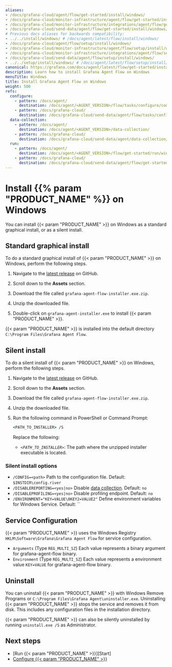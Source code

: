 ```yaml
---
aliases:
- /docs/grafana-cloud/agent/flow/get-started/install/windows/
- /docs/grafana-cloud/monitor-infrastructure/agent/flow/get-started/install/windows/
- /docs/grafana-cloud/monitor-infrastructure/integrations/agent/flow/get-started/install/windows/
- /docs/grafana-cloud/send-data/agent/flow/get-started/install/windows/
# Previous docs aliases for backwards compatibility:
- ../../install/windows/ # /docs/agent/latest/flow/install/windows/
- /docs/grafana-cloud/agent/flow/setup/install/windows/
- /docs/grafana-cloud/monitor-infrastructure/agent/flow/setup/install/windows/
- /docs/grafana-cloud/monitor-infrastructure/integrations/agent/flow/setup/install/windows/
- /docs/grafana-cloud/send-data/agent/flow/setup/install/windows/
- ../../setup/install/windows/ # /docs/agent/latest/flow/setup/install/windows/
canonical: https://grafana.com/docs/agent/latest/flow/get-started/install/windows/
description: Learn how to install Grafana Agent Flow on Windows
menuTitle: Windows
title: Install Grafana Agent Flow on Windows
weight: 500
refs:
  configure:
    - pattern: /docs/agent/
      destination: /docs/agent/<AGENT_VERSION>/flow/tasks/configure/configure-windows/
    - pattern: /docs/grafana-cloud/
      destination: /docs/grafana-cloud/send-data/agent/flow/tasks/configure/configure-windows/
  data-collection:
    - pattern: /docs/agent/
      destination: /docs/agent/<AGENT_VERSION>/data-collection/
    - pattern: /docs/grafana-cloud/
      destination: /docs/grafana-cloud/send-data/agent/data-collection/
  run:
    - pattern: /docs/agent/
      destination: /docs/agent/<AGENT_VERSION>/flow/get-started/run/windows/
    - pattern: /docs/grafana-cloud/
      destination: /docs/grafana-cloud/send-data/agent/flow/get-started/run/windows/
---
```


# Install {{% param "PRODUCT_NAME" %}} on Windows

You can install {{< param "PRODUCT_NAME" >}} on Windows as a standard graphical install, or as a silent install.

## Standard graphical install

To do a standard graphical install of {{< param "PRODUCT_NAME" >}} on Windows, perform the following steps.

1. Navigate to the [latest release][latest] on GitHub.

1. Scroll down to the **Assets** section.

1. Download the file called `grafana-agent-flow-installer.exe.zip`.

1. Unzip the downloaded file.

1. Double-click on `grafana-agent-installer.exe` to install {{< param "PRODUCT_NAME" >}}.

{{< param "PRODUCT_NAME" >}} is installed into the default directory `C:\Program Files\Grafana Agent Flow`.

## Silent install

To do a silent install of {{< param "PRODUCT_NAME" >}} on Windows, perform the following steps.

1. Navigate to the [latest release][latest] on GitHub.

1. Scroll down to the **Assets** section.

1. Download the file called `grafana-agent-flow-installer.exe.zip`.

1. Unzip the downloaded file.

1. Run the following command in PowerShell or Command Prompt:

   ```cmd
   <PATH_TO_INSTALLER> /S
   ```

   Replace the following:

   - _`<PATH_TO_INSTALLER>`_: The path where the unzipped installer executable is located.

### Silent install options

* `/CONFIG=<path>` Path to the configuration file. Default: `$INSTDIR\config.river`
* `/DISABLEREPORTING=<yes|no>` Disable [data collection](ref:data-collection). Default: `no`
* `/DISABLEPROFILING=<yes|no>` Disable profiling endpoint. Default: `no`
* `/ENVIRONMENT="KEY=VALUE\0KEY2=VALUE2"` Define environment variables for Windows Service. Default: ``

## Service Configuration

{{< param "PRODUCT_NAME" >}} uses the Windows Registry `HKLM\Software\Grafana\Grafana Agent Flow` for service configuration.

* `Arguments` (Type `REG_MULTI_SZ`) Each value represents a binary argument for grafana-agent-flow binary.
* `Environment` (Type `REG_MULTI_SZ`) Each value represents a environment value `KEY=VALUE` for grafana-agent-flow binary.

## Uninstall

You can uninstall {{< param "PRODUCT_NAME" >}} with Windows Remove Programs or `C:\Program Files\Grafana Agent\uninstaller.exe`.
Uninstalling {{< param "PRODUCT_NAME" >}} stops the service and removes it from disk.
This includes any configuration files in the installation directory.

{{< param "PRODUCT_NAME" >}} can also be silently uninstalled by running `uninstall.exe /S` as Administrator.

## Next steps

- [Run {{< param "PRODUCT_NAME" >}}][Start]
- [Configure {{< param "PRODUCT_NAME" >}}](ref:configure)

[latest]: https://github.com/grafana/agent/releases/latest

